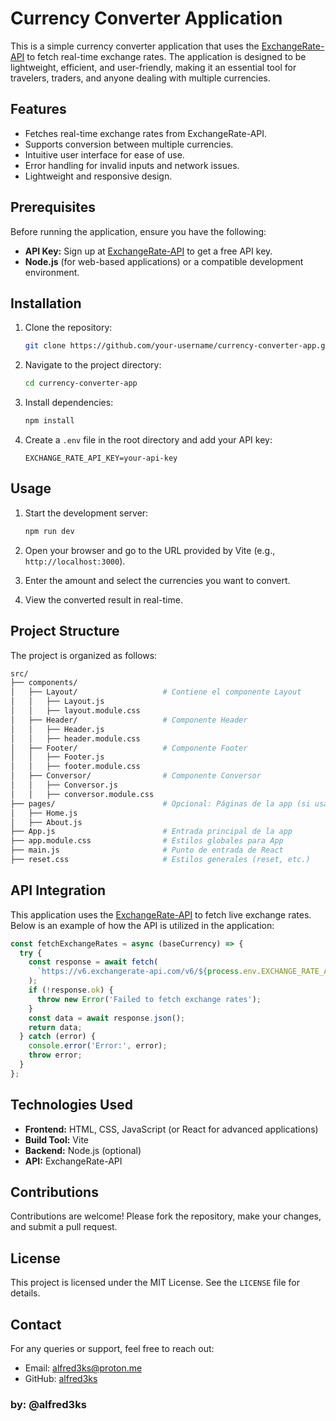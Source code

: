 # Currency Converter Application

This is a simple currency converter application that uses the [ExchangeRate-API](https://www.exchangerate-api.com/) to fetch real-time exchange rates. The application is designed to be lightweight, efficient, and user-friendly, making it an essential tool for travelers, traders, and anyone dealing with multiple currencies.

## Features

- Fetches real-time exchange rates from ExchangeRate-API.
- Supports conversion between multiple currencies.
- Intuitive user interface for ease of use.
- Error handling for invalid inputs and network issues.
- Lightweight and responsive design.

## Prerequisites

Before running the application, ensure you have the following:

- **API Key:** Sign up at [ExchangeRate-API](https://www.exchangerate-api.com/) to get a free API key.
- **Node.js** (for web-based applications) or a compatible development environment.

## Installation

1. Clone the repository:

   ```bash
   git clone https://github.com/your-username/currency-converter-app.git
   ```

2. Navigate to the project directory:

   ```bash
   cd currency-converter-app
   ```

3. Install dependencies:

   ```bash
   npm install
   ```

4. Create a `.env` file in the root directory and add your API key:
   ```env
   EXCHANGE_RATE_API_KEY=your-api-key
   ```

## Usage

1. Start the development server:

   ```bash
   npm run dev
   ```

2. Open your browser and go to the URL provided by Vite (e.g., `http://localhost:3000`).

3. Enter the amount and select the currencies you want to convert.

4. View the converted result in real-time.

## Project Structure

The project is organized as follows:

```bash
src/
├── components/
│   ├── Layout/                   # Contiene el componente Layout
│   │   ├── Layout.js
│   │   ├── layout.module.css
│   ├── Header/                   # Componente Header
│   │   ├── Header.js
│   │   ├── header.module.css
│   ├── Footer/                   # Componente Footer
│   │   ├── Footer.js
│   │   ├── footer.module.css
│   ├── Conversor/                # Componente Conversor
│   │   ├── Conversor.js
│   │   ├── conversor.module.css
├── pages/                        # Opcional: Páginas de la app (si usas rutas)
│   ├── Home.js
│   ├── About.js
├── App.js                        # Entrada principal de la app
├── app.module.css                # Estilos globales para App
├── main.js                       # Punto de entrada de React
├── reset.css                     # Estilos generales (reset, etc.)
```

## API Integration

This application uses the [ExchangeRate-API](https://www.exchangerate-api.com/) to fetch live exchange rates. Below is an example of how the API is utilized in the application:

```javascript
const fetchExchangeRates = async (baseCurrency) => {
  try {
    const response = await fetch(
      `https://v6.exchangerate-api.com/v6/${process.env.EXCHANGE_RATE_API_KEY}/latest/${baseCurrency}`
    );
    if (!response.ok) {
      throw new Error('Failed to fetch exchange rates');
    }
    const data = await response.json();
    return data;
  } catch (error) {
    console.error('Error:', error);
    throw error;
  }
};
```

## Technologies Used

- **Frontend:** HTML, CSS, JavaScript (or React for advanced applications)
- **Build Tool:** Vite
- **Backend:** Node.js (optional)
- **API:** ExchangeRate-API

## Contributions

Contributions are welcome! Please fork the repository, make your changes, and submit a pull request.

## License

This project is licensed under the MIT License. See the `LICENSE` file for details.

## Contact

For any queries or support, feel free to reach out:

- Email: alfred3ks@proton.me
- GitHub: [alfred3ks](https://github.com/alfred3ks)

### by: @alfred3ks
